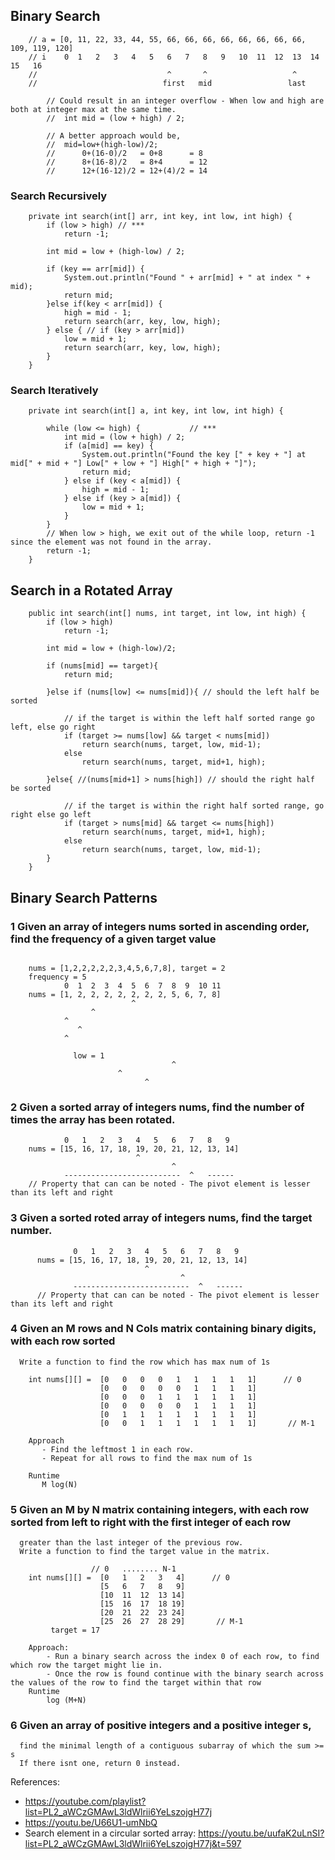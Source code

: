 ## Binary Search

```
    // a = [0, 11, 22, 33, 44, 55, 66, 66, 66, 66, 66, 66, 66, 66, 109, 119, 120]
    // i    0  1   2   3   4   5   6   7   8   9   10  11  12  13  14   15   16
    //                             ^       ^                   ^
    //                            first   mid                 last
```

```
        // Could result in an integer overflow - When low and high are both at integer max at the same time.
        //  int mid = (low + high) / 2;

        // A better approach would be,
        //  mid=low+(high-low)/2;
        //      0+(16-0)/2   = 0+8      = 8
        //      8+(16-8)/2   = 8+4      = 12
        //      12+(16-12)/2 = 12+(4)/2 = 14
```

### Search Recursively
```
    private int search(int[] arr, int key, int low, int high) {
        if (low > high) // ***
            return -1;

        int mid = low + (high-low) / 2;

        if (key == arr[mid]) {
            System.out.println("Found " + arr[mid] + " at index " + mid);
            return mid;
        }else if(key < arr[mid]) {
            high = mid - 1;
            return search(arr, key, low, high);
        } else { // if (key > arr[mid])
            low = mid + 1;
            return search(arr, key, low, high);
        }
    }
```

### Search Iteratively
```
    private int search(int[] a, int key, int low, int high) {

        while (low <= high) {           // ***
            int mid = (low + high) / 2;
            if (a[mid] == key) {
                System.out.println("Found the key [" + key + "] at mid[" + mid + "] Low[" + low + "] High[" + high + "]");
                return mid;
            } else if (key < a[mid]) {
                high = mid - 1;
            } else if (key > a[mid]) {
                low = mid + 1;
            }
        }
        // When low > high, we exit out of the while loop, return -1 since the element was not found in the array.
        return -1;
    }
```

## Search in a Rotated Array
```
    public int search(int[] nums, int target, int low, int high) {
        if (low > high)
            return -1;

        int mid = low + (high-low)/2;

        if (nums[mid] == target){
            return mid;

        }else if (nums[low] <= nums[mid]){ // should the left half be sorted

            // if the target is within the left half sorted range go left, else go right
            if (target >= nums[low] && target < nums[mid])
                return search(nums, target, low, mid-1);
            else
                return search(nums, target, mid+1, high);

        }else{ //(nums[mid+1] > nums[high]) // should the right half be sorted

            // if the target is within the right half sorted range, go right else go left
            if (target > nums[mid] && target <= nums[high])
                return search(nums, target, mid+1, high);
            else
                return search(nums, target, low, mid-1);
        }
    }
```

## Binary Search Patterns

### 1 Given an array of integers nums sorted in ascending order, find the frequency of a given target value
```

    nums = [1,2,2,2,2,2,3,4,5,6,7,8], target = 2
    frequency = 5
            0  1  2  3  4  5  6  7  8  9  10 11
    nums = [1, 2, 2, 2, 2, 2, 2, 2, 5, 6, 7, 8]
                           ^
                  ^
            ^
               ^
            ^

              low = 1
                                    ^
                        ^
                              ^
```
### 2 Given a sorted array of integers nums, find the number of times the array has been rotated.
```
            0   1   2   3   4   5   6   7   8   9
    nums = [15, 16, 17, 18, 19, 20, 21, 12, 13, 14]
                            ^
                                    ^
            --------------------------  ^   ------
    // Property that can can be noted - The pivot element is lesser than its left and right

```

### 3  Given a sorted roted array of integers nums, find the target number.
```
              0   1   2   3   4   5   6   7   8   9
      nums = [15, 16, 17, 18, 19, 20, 21, 12, 13, 14]
                              ^
                                      ^
              --------------------------  ^   ------
      // Property that can can be noted - The pivot element is lesser than its left and right
```

### 4 Given an M rows and N Cols matrix containing binary digits, with each row sorted
      Write a function to find the row which has max num of 1s
```               // 0 ...........................  N-1
    int nums[][] =  [0   0   0   0   1   1   1   1   1]      // 0
                    [0   0   0   0   0   1   1   1   1]
                    [0   0   0   1   1   1   1   1   1]
                    [0   0   0   0   0   1   1   1   1]
                    [0   1   1   1   1   1   1   1   1]
                    [0   0   1   1   1   1   1   1   1]       // M-1

    Approach
       - Find the leftmost 1 in each row.
       - Repeat for all rows to find the max num of 1s

    Runtime
       M log(N)
```


### 5 Given an M by N matrix containing integers, with each row sorted from left to right with the first integer of each row
      greater than the last integer of the previous row.
      Write a function to find the target value in the matrix.

```
                  // 0   ........ N-1
    int nums[][] =  [0   1   2   3   4]      // 0
                    [5   6   7   8   9]
                    [10  11  12  13 14]
                    [15  16  17  18 19]
                    [20  21  22  23 24]
                    [25  26  27  28 29]       // M-1
         target = 17

    Approach:
        - Run a binary search across the index 0 of each row, to find which row the target might lie in.
        - Once the row is found continue with the binary search across the values of the row to find the target within that row
    Runtime
        log (M+N)
```
### 6 Given an array of positive integers and a positive integer s,
      find the minimal length of a contiguous subarray of which the sum >= s
      If there isnt one, return 0 instead.


References:
- https://youtube.com/playlist?list=PL2_aWCzGMAwL3ldWlrii6YeLszojgH77j
- https://youtu.be/U66U1-umNbQ
- Search element in a circular sorted array: https://youtu.be/uufaK2uLnSI?list=PL2_aWCzGMAwL3ldWlrii6YeLszojgH77j&t=597